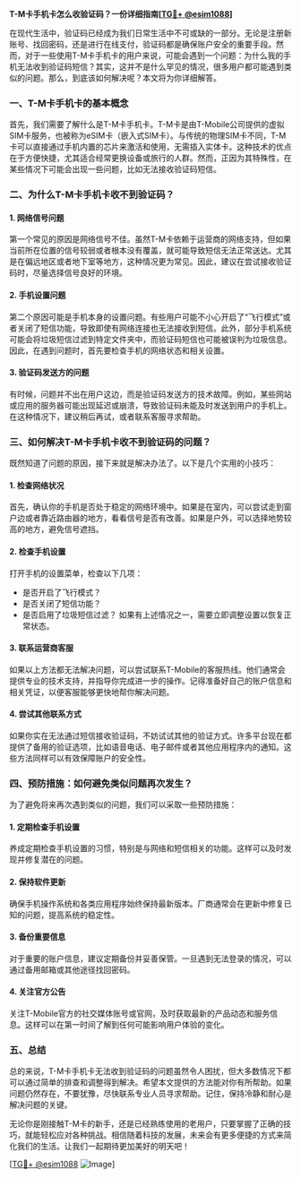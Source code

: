 **T-M卡手机卡怎么收验证码？一份详细指南[[TG💪+ @esim1088](https://t.me/s/esim1088)]**

在现代生活中，验证码已经成为我们日常生活中不可或缺的一部分。无论是注册新账号、找回密码，还是进行在线支付，验证码都是确保账户安全的重要手段。然而，对于一些使用T-M卡手机卡的用户来说，可能会遇到一个问题：为什么我的手机无法收到验证码短信？其实，这并不是什么罕见的情况，很多用户都可能遇到类似的问题。那么，到底该如何解决呢？本文将为你详细解答。

### 一、T-M卡手机卡的基本概念

首先，我们需要了解什么是T-M卡手机卡。T-M卡是由T-Mobile公司提供的虚拟SIM卡服务，也被称为eSIM卡（嵌入式SIM卡）。与传统的物理SIM卡不同，T-M卡可以直接通过手机内置的芯片来激活和使用，无需插入实体卡。这种技术的优点在于方便快捷，尤其适合经常更换设备或旅行的人群。然而，正因为其特殊性，在某些情况下可能会出现一些问题，比如无法接收验证码短信。

### 二、为什么T-M卡手机卡收不到验证码？

#### 1. 网络信号问题

第一个常见的原因是网络信号不佳。虽然T-M卡依赖于运营商的网络支持，但如果当前所在位置的信号较弱或者根本没有覆盖，就可能导致短信无法正常送达。尤其是在偏远地区或者地下室等地方，这种情况更为常见。因此，建议在尝试接收验证码时，尽量选择信号良好的环境。

#### 2. 手机设置问题

第二个原因可能是手机本身的设置问题。有些用户可能不小心开启了“飞行模式”或者关闭了短信功能，导致即使有网络连接也无法接收到短信。此外，部分手机系统可能会将垃圾短信过滤到特定文件夹中，而验证码短信也可能被误判为垃圾信息。因此，在遇到问题时，首先要检查手机的网络状态和相关设置。

#### 3. 验证码发送方的问题

有时候，问题并不出在用户这边，而是验证码发送方的技术故障。例如，某些网站或应用的服务器可能出现延迟或崩溃，导致验证码未能及时发送到用户的手机上。在这种情况下，建议稍后再试，或者联系客服寻求帮助。

### 三、如何解决T-M卡手机卡收不到验证码的问题？

既然知道了问题的原因，接下来就是解决办法了。以下是几个实用的小技巧：

#### 1. 检查网络状况

首先，确认你的手机是否处于稳定的网络环境中。如果是在室内，可以尝试走到窗户边或者靠近路由器的地方，看看信号是否有改善。如果是户外，可以选择地势较高的地方，避免信号遮挡。

#### 2. 检查手机设置

打开手机的设置菜单，检查以下几项：
- 是否开启了飞行模式？
- 是否关闭了短信功能？
- 是否启用了垃圾短信过滤？
如果有上述情况之一，需要立即调整设置以恢复正常状态。

#### 3. 联系运营商客服

如果以上方法都无法解决问题，可以尝试联系T-Mobile的客服热线。他们通常会提供专业的技术支持，并指导你完成进一步的操作。记得准备好自己的账户信息和相关凭证，以便客服能够更快地帮你解决问题。

#### 4. 尝试其他联系方式

如果你实在无法通过短信接收验证码，不妨试试其他的验证方式。许多平台现在都提供了备用的验证选项，比如语音电话、电子邮件或者其他应用程序内的通知。这些方法同样可以有效保障账户的安全性。

### 四、预防措施：如何避免类似问题再次发生？

为了避免将来再次遇到类似的问题，我们可以采取一些预防措施：

#### 1. 定期检查手机设置

养成定期检查手机设置的习惯，特别是与网络和短信相关的功能。这样可以及时发现并修复潜在的问题。

#### 2. 保持软件更新

确保手机操作系统和各类应用程序始终保持最新版本。厂商通常会在更新中修复已知的问题，提高系统的稳定性。

#### 3. 备份重要信息

对于重要的账户信息，建议定期备份并妥善保管。一旦遇到无法登录的情况，可以通过备用邮箱或其他途径找回密码。

#### 4. 关注官方公告

关注T-Mobile官方的社交媒体账号或官网，及时获取最新的产品动态和服务信息。这样可以在第一时间了解到任何可能影响用户体验的变化。

### 五、总结

总的来说，T-M卡手机卡无法收到验证码的问题虽然令人困扰，但大多数情况下都可以通过简单的排查和调整得到解决。希望本文提供的方法能对你有所帮助。如果问题仍然存在，不要犹豫，尽快联系专业人员寻求帮助。记住，保持冷静和耐心是解决问题的关键。

无论你是刚接触T-M卡的新手，还是已经熟练使用的老用户，只要掌握了正确的技巧，就能轻松应对各种挑战。相信随着科技的发展，未来会有更多便捷的方式来简化我们的生活。让我们一起期待更加美好的明天吧！

[[TG💪+ @esim1088](https://t.me/s/esim1088) ![Image](https://i.postimg.cc/4NQfJmqS/Snipaste-2025-05-13-00-14-12.png)]